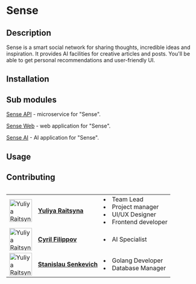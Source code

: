 # Sense

## Description

Sense is a smart social network for sharing thoughts, incredible ideas and inspiration. It provides AI facilities for creative articles and posts. You'll be able to get personal recommendations and user-friendly UI.

## Installation

## Sub modules

[Sense API](https://github.com/fpmi-hci-2025/project11a-backend-sense) - microservice for "Sense".

[Sense Web](https://github.com/fpmi-hci-2025/project11a-web-sense) - web application for "Sense".

[Sense AI](https://github.com/fpmi-hci-2025/project11a-mobile-sense) - AI application for "Sense".

## Usage

## Contributing

<table align="left">
  <tr>
    <td>
      <a href="https://github.com/yuliaraitsyna" target="_blank">
        <img src="https://github.com/user-attachments/assets/d65334b9-74b8-4bc9-8737-4485cc5970f5" width="60" height="60" alt="Yuliya Raitsyna"/>
      </a>
    </td>
    <td valign="middle">
      <a href="https://github.com/yuliaraitsyna" target="_blank">
        <b>Yuliya Raitsyna</b>
      </a>
    </td>
    <td>
      <li>Team Lead</li>
      <li>Project manager</li>
      <li>UI/UX Designer</li>
      <li>Frontend developer</li>
    </td>
  </tr>
<tr>
    <td>
      <a href="https://github.com/tayadj" target="_blank">
        <img src="https://github.com/user-attachments/assets/8e253bfc-aed8-46c3-aeb5-fbc28f5a8b69" width="60" height="60" alt="Yuliya Raitsyna"/>
      </a>
    </td>
    <td valign="middle">
      <a href="https://github.com/tayadj" target="_blank">
        <b>Cyril Filippov</b>
      </a>
    </td>
    <td>
      <li>AI Specialist</li>
    </td>
  </tr>
<tr>
    <td>
      <a href="https://github.com/yuliaraitsyna" target="_blank">
        <img src="https://github.com/user-attachments/assets/d2204742-3558-475b-b48d-418750a6ae74" width="60" height="60" alt="Yuliya Raitsyna"/>
      </a>
    </td>
    <td valign="middle">
      <a href="https://github.com/Stanislau-Senkevich" target="_blank">
        <b>Stanislau Senkevich</b>
      </a>
    </td>
<td>
      <li>Golang Developer</li>
      <li>Database Manager</li>
    </td>
  </tr>
</table>

